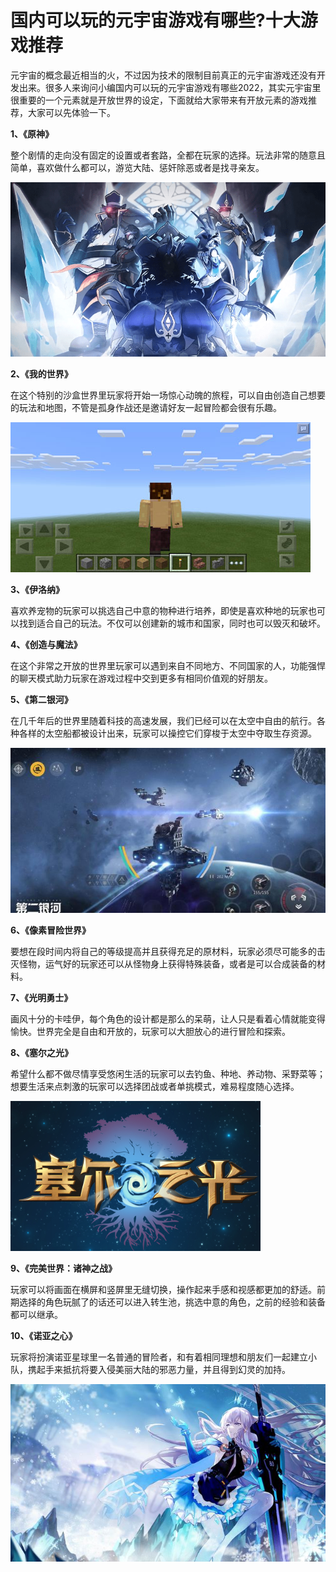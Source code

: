 # 国内可以玩的元宇宙游戏有哪些?十大游戏推荐



元宇宙的概念最近相当的火，不过因为技术的限制目前真正的元宇宙游戏还没有开发出来。很多人来询问小编国内可以玩的元宇宙游戏有哪些2022，其实元宇宙里很重要的一个元素就是开放世界的设定，下面就给大家带来有开放元素的游戏推荐，大家可以先体验一下。

**1、《原神》** 

整个剧情的走向没有固定的设置或者套路，全都在玩家的选择。玩法非常的随意且简单，喜欢做什么都可以，游览大陆、惩奸除恶或者是找寻亲友。

![图片](ys.jpg)



**2、《我的世界》** 

在这个特别的沙盒世界里玩家将开始一场惊心动魄的旅程，可以自由创造自己想要的玩法和地图，不管是孤身作战还是邀请好友一起冒险都会很有乐趣。

![图片](wd.jpg)



**3、《伊洛纳》** 

喜欢养宠物的玩家可以挑选自己中意的物种进行培养，即使是喜欢种地的玩家也可以找到适合自己的玩法。不仅可以创建新的城市和国家，同时也可以毁灭和破坏。



**4、《创造与魔法》** 

在这个非常之开放的世界里玩家可以遇到来自不同地方、不同国家的人，功能强悍的聊天模式助力玩家在游戏过程中交到更多有相同价值观的好朋友。



**5、《第二银河》** 

在几千年后的世界里随着科技的高速发展，我们已经可以在太空中自由的航行。各种各样的太空船都被设计出来，玩家可以操控它们穿梭于太空中夺取生存资源。

![图片](dr.jpg)



**6、《像素冒险世界》** 

要想在段时间内将自己的等级提高并且获得充足的原材料，玩家必须尽可能多的击灭怪物，运气好的玩家还可以从怪物身上获得特殊装备，或者是可以合成装备的材料。



**7、《光明勇士》** 

画风十分的卡哇伊，每个角色的设计都是那么的呆萌，让人只是看着心情就能变得愉快。世界完全是自由和开放的，玩家可以大胆放心的进行冒险和探索。



**8、《塞尔之光》** 

希望什么都不做尽情享受悠闲生活的玩家可以去钓鱼、种地、养动物、采野菜等；想要生活来点刺激的玩家可以选择团战或者单挑模式，难易程度随心选择。

![图片](srzg.png)



**9、《完美世界：诸神之战》** 

玩家可以将画面在横屏和竖屏里无缝切换，操作起来手感和视感都更加的舒适。前期选择的角色玩腻了的话还可以进入转生池，挑选中意的角色，之前的经验和装备都可以继承。



**10、《诺亚之心》** 

玩家将扮演诺亚星球里一名普通的冒险者，和有着相同理想和朋友们一起建立小队，携起手来抵抗将要入侵美丽大陆的邪恶力量，并且得到幻灵的加持。

![图片](ny.jpg)


